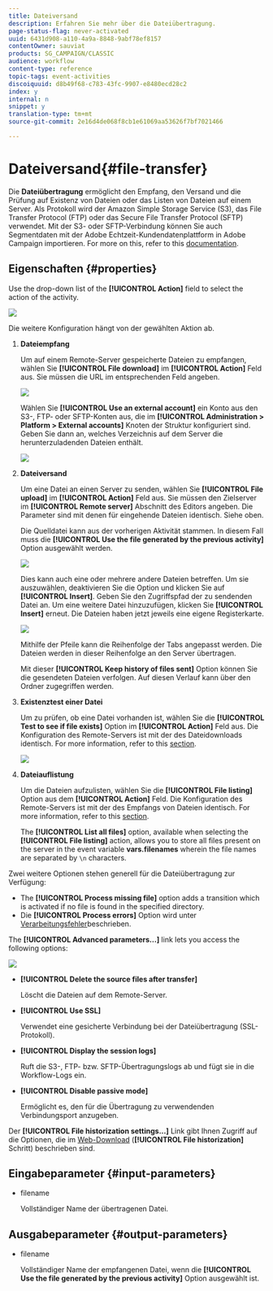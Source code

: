 ```yaml
---
title: Dateiversand
description: Erfahren Sie mehr über die Dateiübertragung.
page-status-flag: never-activated
uuid: 6431d908-a110-4a9a-8848-9abf78ef8157
contentOwner: sauviat
products: SG_CAMPAIGN/CLASSIC
audience: workflow
content-type: reference
topic-tags: event-activities
discoiquuid: d8b49f68-c783-43fc-9907-e8480ecd28c2
index: y
internal: n
snippet: y
translation-type: tm+mt
source-git-commit: 2e16d4de068f8cb1e61069aa53626f7bf7021466

---
```



# Dateiversand{#file-transfer}

Die **Dateiübertragung** ermöglicht den Empfang, den Versand und die Prüfung auf Existenz von Dateien oder das Listen von Dateien auf einem Server. Als Protokoll wird der Amazon Simple Storage Service (S3), das File Transfer Protocol (FTP) oder das Secure File Transfer Protocol (SFTP) verwendet.
Mit der S3- oder SFTP-Verbindung können Sie auch Segmentdaten mit der Adobe Echtzeit-Kundendatenplattform in Adobe Campaign importieren. For more on this, refer to this [documentation](https://docs.adobe.com/content/help/en/experience-platform/rtcdp/destinations/destinations-cat/adobe-destinations/adobe-campaign-destination.html).

## Eigenschaften {#properties}

Use the drop-down list of the **[!UICONTROL Action]** field to select the action of the activity.

![](assets/file_transfert_action.png)

Die weitere Konfiguration hängt von der gewählten Aktion ab.

1. **Dateiempfang**

   Um auf einem Remote-Server gespeicherte Dateien zu empfangen, wählen Sie **[!UICONTROL File download]** im **[!UICONTROL Action]** Feld aus. Sie müssen die URL im entsprechenden Feld angeben.

   ![](assets/file_transfert_edit.png)

   Wählen Sie **[!UICONTROL Use an external account]** ein Konto aus den S3-, FTP- oder SFTP-Konten aus, die im **[!UICONTROL Administration > Platform > External accounts]** Knoten der Struktur konfiguriert sind. Geben Sie dann an, welches Verzeichnis auf dem Server die herunterzuladenden Dateien enthält.

   ![](assets/file_transfert_edit_external.png)

1. **Dateiversand**

   Um eine Datei an einen Server zu senden, wählen Sie **[!UICONTROL File upload]** im **[!UICONTROL Action]** Feld aus. Sie müssen den Zielserver im **[!UICONTROL Remote server]** Abschnitt des Editors angeben. Die Parameter sind mit denen für eingehende Dateien identisch. Siehe oben.

   Die Quelldatei kann aus der vorherigen Aktivität stammen. In diesem Fall muss die **[!UICONTROL Use the file generated by the previous activity]** Option ausgewählt werden.

   ![](assets/file_transfert_edit_send.png)

   Dies kann auch eine oder mehrere andere Dateien betreffen. Um sie auszuwählen, deaktivieren Sie die Option und klicken Sie auf **[!UICONTROL Insert]**. Geben Sie den Zugriffspfad der zu sendenden Datei an. Um eine weitere Datei hinzuzufügen, klicken Sie **[!UICONTROL Insert]** erneut. Die Dateien haben jetzt jeweils eine eigene Registerkarte.

   ![](assets/file_transfert_source.png)

   Mithilfe der Pfeile kann die Reihenfolge der Tabs angepasst werden. Die Dateien werden in dieser Reihenfolge an den Server übertragen.

   Mit dieser **[!UICONTROL Keep history of files sent]** Option können Sie die gesendeten Dateien verfolgen. Auf diesen Verlauf kann über den Ordner zugegriffen werden.

1. **Existenztest einer Datei**

   Um zu prüfen, ob eine Datei vorhanden ist, wählen Sie die **[!UICONTROL Test to see if file exists]** Option im **[!UICONTROL Action]** Feld aus. Die Konfiguration des Remote-Servers ist mit der des Dateidownloads identisch. For more information, refer to this [section](#properties).

   ![](assets/file_transfert_edit_test.png)

1. **Dateiauflistung**

   Um die Dateien aufzulisten, wählen Sie die **[!UICONTROL File listing]** Option aus dem **[!UICONTROL Action]** Feld. Die Konfiguration des Remote-Servers ist mit der des Empfangs von Dateien identisch. For more information, refer to this [section](#properties).

   The **[!UICONTROL List all files]** option, available when selecting the **[!UICONTROL File listing]** action, allows you to store all files present on the server in the event variable **vars.filenames** wherein the file names are separated by `\n` characters.

Zwei weitere Optionen stehen generell für die Dateiübertragung zur Verfügung:

* The **[!UICONTROL Process missing file]** option adds a transition which is activated if no file is found in the specified directory.
* Die **[!UICONTROL Process errors]** Option wird unter [Verarbeitungsfehler](../../workflow/using/monitoring-workflow-execution.md#processing-errors)beschrieben.

The **[!UICONTROL Advanced parameters...]** link lets you access the following options:

![](assets/file_transfert_advanced.png)

* **[!UICONTROL Delete the source files after transfer]**

   Löscht die Dateien auf dem Remote-Server.

* **[!UICONTROL Use SSL]**

   Verwendet eine gesicherte Verbindung bei der Dateiübertragung (SSL-Protokoll).

* **[!UICONTROL Display the session logs]**

   Ruft die S3-, FTP- bzw. SFTP-Übertragungslogs ab und fügt sie in die Workflow-Logs ein.

* **[!UICONTROL Disable passive mode]**

   Ermöglicht es, den für die Übertragung zu verwendenden Verbindungsport anzugeben.

Der **[!UICONTROL File historization settings...]** Link gibt Ihnen Zugriff auf die Optionen, die im [Web-Download](../../workflow/using/web-download.md) (**[!UICONTROL File historization]** Schritt) beschrieben sind.

## Eingabeparameter {#input-parameters}

* filename

   Vollständiger Name der übertragenen Datei.

## Ausgabeparameter {#output-parameters}

* filename

   Vollständiger Name der empfangenen Datei, wenn die **[!UICONTROL Use the file generated by the previous activity]** Option ausgewählt ist.

